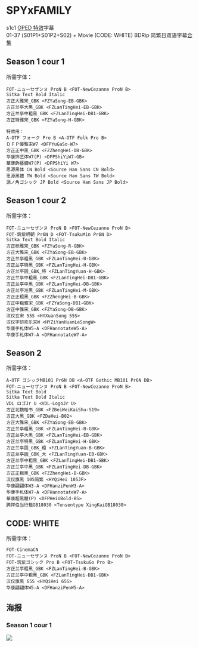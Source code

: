 # SPYxFAMILY

s1c1 [OPED 特效](https://github.com/Nekomoekissaten-SUB/Nekomoekissaten-Storage/releases/download/subtitle_effect/SPYxFAMILY_S1c1_Effect.7z)字幕  
01-37 (S01P1+S01P2+S02) + Movie (CODE: WHITE) BDRip 简繁日双语字幕[合集](https://github.com/Nekomoekissaten-SUB/Nekomoekissaten-Storage/releases/download/subtitle_pkg/SPYxFAMILY_BD_JPCH.7z)

## Season 1 cour 1

所需字体：
```
FOT-ニューセザンヌ ProN B <FOT-NewCezanne ProN B>
Sitka Text Bold Italic
方正大雅宋_GBK <FZYaSong-EB-GBK>
方正兰亭大黑_GBK <FZLanTingHei-EB-GBK>
方正兰亭中粗黑_GBK <FZLanTingHei-DB1-GBK>
方正特雅宋_GBK <FZYaSong-H-GBK>

特效用：
A-OTF フォーク Pro B <A-OTF Folk Pro B>
ＤＦＰ優雅宋W7 <DFPYuGaSo-W7>
方正正中黑_GBK <FZZhengHei-DB-GBK>
华康饰艺体W7(P) <DFPShiYiW7-GB>
華康飾藝體W7(P) <DFPShiYi W7>
思源黑体 CN Bold <Source Han Sans CN Bold>
思源黑體 TW Bold <Source Han Sans TW Bold>
源ノ角ゴシック JP Bold <Source Han Sans JP Bold>
```

## Season 1 cour 2

所需字体：
```
FOT-ニューセザンヌ ProN B <FOT-NewCezanne ProN B>
FOT-筑紫明朝 Pr6N D <FOT-TsukuMin Pr6N D>
Sitka Text Bold Italic
方正标雅宋_GBK <FZYaSong-R-GBK>
方正大雅宋_GBK <FZYaSong-EB-GBK>
方正兰亭粗黑_GBK <FZLanTingHei-B-GBK>
方正兰亭特黑_GBK <FZLanTingHei-H-GBK>
方正兰亭圆_GBK_特 <FZLanTingYuan-H-GBK>
方正兰亭中粗黑_GBK <FZLanTingHei-DB1-GBK>
方正兰亭中黑_GBK <FZLanTingHei-DB-GBK>
方正兰亭准黑_GBK <FZLanTingHei-M-GBK>
方正正粗黑_GBK <FZZhengHei-B-GBK>
方正中粗雅宋_GBK <FZYaSong-DB1-GBK>
方正中雅宋_GBK <FZYaSong-DB-GBK>
汉仪玄宋 55S <HYXuanSong 55S>
汉仪字研欢乐宋W <HYZiYanHuanLeSongW>
华康手札体W5-A <DFHannotateW5-A>
华康手札体W7-A <DFHannotateW7-A>
```

## Season 2

所需字体：
```
A-OTF ゴシックMB101 Pr6N DB <A-OTF Gothic MB101 Pr6N DB>
FOT-ニューセザンヌ ProN B <FOT-NewCezanne ProN B>
Sitka Text Bold
Sitka Text Bold Italic
VDL ロゴJr U <VDL-LogoJr U>
方正北魏楷书_GBK <FZBeiWeiKaiShu-S19>
方正大黑_GBK <FZDaHei-B02>
方正大雅宋_GBK <FZYaSong-EB-GBK>
方正兰亭粗黑_GBK <FZLanTingHei-B-GBK>
方正兰亭大黑_GBK <FZLanTingHei-EB-GBK>
方正兰亭特黑_GBK <FZLanTingHei-H-GBK>
方正兰亭圆_GBK_粗 <FZLanTingYuan-B-GBK>
方正兰亭圆_GBK_大 <FZLanTingYuan-EB-GBK>
方正兰亭中粗黑_GBK <FZLanTingHei-DB1-GBK>
方正兰亭中黑_GBK <FZLanTingHei-DB-GBK>
方正正粗黑_GBK <FZZhengHei-B-GBK>
汉仪旗黑 105简繁 <HYQiHei 105JF>
华康翩翩体W3-A <DFHanziPenW3-A>
华康手札体W7-A <DFHannotateW7-A>
華康超黑體(P) <DFPHeiUBold-B5>
腾祥伯当行楷GB18030 <Tensentype XingKaiGB18030>
```

## CODE: WHITE

所需字体：
```
FOT-CinemaCN
FOT-ニューセザンヌ ProN B <FOT-NewCezanne ProN B>
FOT-筑紫ゴシック Pro B <FOT-TsukuGo Pro B>
方正兰亭粗黑_GBK <FZLanTingHei-B-GBK>
方正兰亭中粗黑_GBK <FZLanTingHei-DB1-GBK>
汉仪旗黑 65S <HYQiHei 65S>
华康翩翩体W5-A <DFHanziPenW5-A>
```

## 海报

### Season 1 cour 1

![](https://nekomoe.pages.dev/images/2022-04/spy_family.jpg)